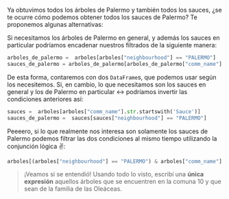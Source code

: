 Ya obtuvimos todos los árboles de Palermo y también todos los sauces, ¿se te ocurre cómo podemos obtener todos los sauces de Palermo? Te proponemos algunas alternativas:

Si necesitamos los árboles de Palermo en general, y además los sauces en particular podríamos encadenar nuestros filtrados de la siguiente manera:

```python
arboles_de_palermo =  arboles[arboles["neighbourhood"] == "PALERMO"]
sauces_de_palermo = arboles_de_palermo[arboles_de_palermo["comm_name"].str.startswith('Sauce')]
```

De esta forma, contaremos con dos `DataFrame`s, que podemos usar según los necesitemos. Si, en cambio, lo que necesitamos son los sauces en general y los de Palermo en particular ↔️ podríamos invertir las condiciones anteriores así:

```python
sauces =  arboles[arboles["comm_name"].str.startswith('Sauce')]
sauces_de_palermo =  sauces[sauces["neighbourhood"] == "PALERMO"]
```

Peeeero, si lo que realmente nos interesa son solamente los sauces de Palermo podemos filtrar las dos condiciones al mismo tiempo utilizando la conjunción lógica ✌️:

```python
arboles[(arboles["neighbourhood"] == "PALERMO") & arboles["comm_name"].str.startswith("Sauce")]
```

> ¡Veamos si se entendió!  Usando todo lo visto, escribí una **única expresión** aquellos árboles que se encuentren en la comuna 10 y que sean de la familia de las Oleáceas.
